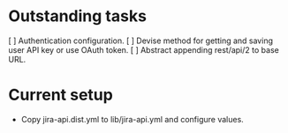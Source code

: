 # Outstanding tasks

[ ] Authentication configuration.
[ ] Devise method for getting and saving user API key or use OAuth token.
[ ] Abstract appending rest/api/2 to base URL.

# Current setup

* Copy jira-api.dist.yml to lib/jira-api.yml and configure values.
